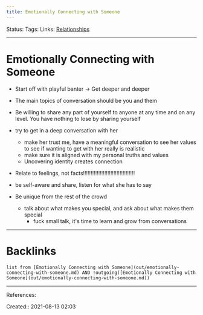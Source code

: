 ```yaml
---
title: Emotionally Connecting with Someone
---
```

Status: 
Tags:
Links: [Relationships](out/relationships.md)
___
# Emotionally Connecting with Someone
- Start off with playful banter -> Get deeper and deeper
- The main topics of conversation should be you and them

- Be willing to share any part of yourself to anyone at any time and on any level. You have nothing to lose by sharing yourself
- try to get in a deep conversation with her
	- make her trust me, have a meaningful conversation to see her values to see if wanting to get with her really is realistic
	- make sure it is aligned with my personal truths and values
	- Uncovering identity creates connection

- Relate to feelings, not facts!!!!!!!!!!!!!!!!!!!!!!!!!!!!!!!!!!
- be self-aware and share, listen for what she has to say
- Be unique from the rest of the crowd
	- talk about what makes you special, and ask about what makes them special
		- fuck small talk, it's time to learn and grow from conversations
___
# Backlinks
```dataview
list from [Emotionally Connecting with Someone](out/emotionally-connecting-with-someone.md) AND !outgoing([Emotionally Connecting with Someone](out/emotionally-connecting-with-someone.md))
```
___
References:

Created:: 2021-08-13 02:03
